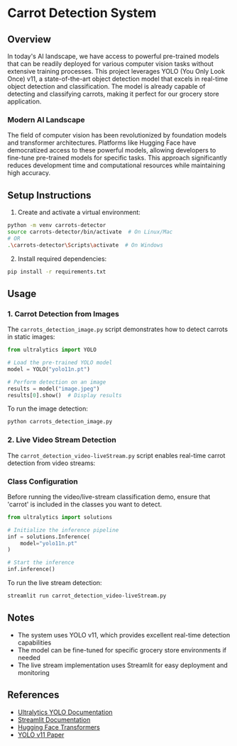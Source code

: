 # Carrot Detection System

## Overview

In today's AI landscape, we have access to powerful pre-trained models that can be readily deployed for various computer vision tasks without extensive training processes. This project leverages YOLO (You Only Look Once) v11, a state-of-the-art object detection model that excels in real-time object detection and classification. The model is already capable of detecting and classifying carrots, making it perfect for our grocery store application.

### Modern AI Landscape

The field of computer vision has been revolutionized by foundation models and transformer architectures. Platforms like Hugging Face have democratized access to these powerful models, allowing developers to fine-tune pre-trained models for specific tasks. This approach significantly reduces development time and computational resources while maintaining high accuracy.

## Setup Instructions

1. Create and activate a virtual environment:
```bash
python -m venv carrots-detector
source carrots-detector/bin/activate  # On Linux/Mac
# OR
.\carrots-detector\Scripts\activate  # On Windows
```

2. Install required dependencies:
```bash
pip install -r requirements.txt
```

## Usage



### 1. Carrot Detection from Images

The `carrots_detection_image.py` script demonstrates how to detect carrots in static images:

```python
from ultralytics import YOLO

# Load the pre-trained YOLO model
model = YOLO("yolo11n.pt")

# Perform detection on an image
results = model("image.jpeg")
results[0].show()  # Display results
```

To run the image detection:
```bash
python carrots_detection_image.py
```

### 2. Live Video Stream Detection

The `carrot_detection_video-liveStream.py` script enables real-time carrot detection from video streams:

### Class Configuration
Before running the video/live-stream classification demo, ensure that 'carrot' is included in the classes you want to detect. 



```python
from ultralytics import solutions

# Initialize the inference pipeline
inf = solutions.Inference(
    model="yolo11n.pt"
)

# Start the inference
inf.inference()
```

To run the live stream detection:
```bash
streamlit run carrot_detection_video-liveStream.py
```

## Notes

- The system uses YOLO v11, which provides excellent real-time detection capabilities
- The model can be fine-tuned for specific grocery store environments if needed
- The live stream implementation uses Streamlit for easy deployment and monitoring

## References

- [Ultralytics YOLO Documentation](https://docs.ultralytics.com/)
- [Streamlit Documentation](https://docs.streamlit.io/)
- [Hugging Face Transformers](https://huggingface.co/docs/transformers/index)
- [YOLO v11 Paper](https://arxiv.org/abs/2410.17725)